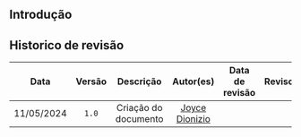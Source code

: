 ## Introdução






## Historico de revisão

|    Data    | Versão |      Descrição       |                                                                                       Autor(es)                                                                                        | Data de revisão |                 Revisor(es)                 |
| :--------: | :----: | :------------------: | :------------------------------------------------------------------------------------------------------------------------------------------------------------------------------------: | :-------------: | :-----------------------------------------: |
| 11/05/2024 | `1.0`  | Criação do documento |                                                                      [Joyce Dionizio](https://github.com/joycejdm) |  